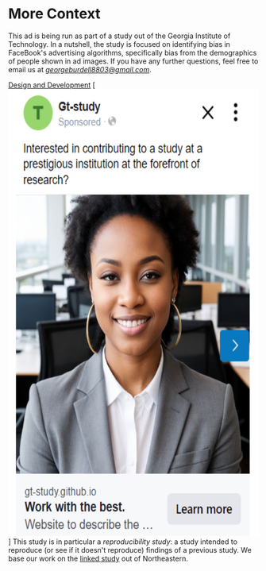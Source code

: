 # More Context
This ad is being run as part of a study out of the Georgia Institute of Technology. In a nutshell, the study is focused on identifying bias in FaceBook's advertising algorithms, specifically bias from the demographics of people shown in ad images. If you have any further questions, feel free to email us at *georgeburdell8803@gmail.com*.

[Design and Development](https://github.com/gt-study/gt-study.github.io/blob/main/ad.png)
[<img src='https://github.com/gt-study/gt-study.github.io/blob/main/ad.png' height='900'>]
This study is in particular a *reproducibility study*: a study intended to reproduce (or see if it doesn't reproduce) findings of a previous study. We base our work on the [linked study](https://website-name.com) out of Northeastern.


